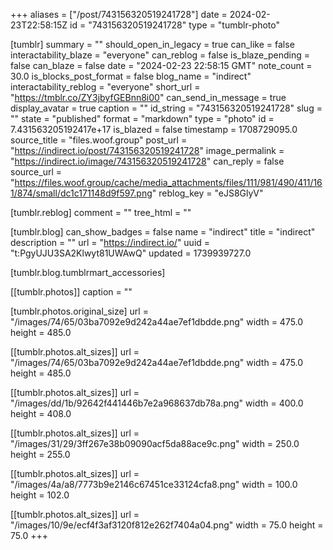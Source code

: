 +++
aliases = ["/post/743156320519241728"]
date = 2024-02-23T22:58:15Z
id = "743156320519241728"
type = "tumblr-photo"

[tumblr]
summary = ""
should_open_in_legacy = true
can_like = false
interactability_blaze = "everyone"
can_reblog = false
is_blaze_pending = false
can_blaze = false
date = "2024-02-23 22:58:15 GMT"
note_count = 30.0
is_blocks_post_format = false
blog_name = "indirect"
interactability_reblog = "everyone"
short_url = "https://tmblr.co/ZY3jbyfGEBnn8i00"
can_send_in_message = true
display_avatar = true
caption = ""
id_string = "743156320519241728"
slug = ""
state = "published"
format = "markdown"
type = "photo"
id = 7.431563205192417e+17
is_blazed = false
timestamp = 1708729095.0
source_title = "files.woof.group"
post_url = "https://indirect.io/post/743156320519241728"
image_permalink = "https://indirect.io/image/743156320519241728"
can_reply = false
source_url = "https://files.woof.group/cache/media_attachments/files/111/981/490/411/161/874/small/dc1c171148d9f597.png"
reblog_key = "eJS8GlyV"

[tumblr.reblog]
comment = ""
tree_html = ""

[tumblr.blog]
can_show_badges = false
name = "indirect"
title = "indirect"
description = ""
url = "https://indirect.io/"
uuid = "t:PgyUJU3SA2Klwyt81UWAwQ"
updated = 1739939727.0

[tumblr.blog.tumblrmart_accessories]

[[tumblr.photos]]
caption = ""

[tumblr.photos.original_size]
url = "/images/74/65/03ba7092e9d242a44ae7ef1dbdde.png"
width = 475.0
height = 485.0

[[tumblr.photos.alt_sizes]]
url = "/images/74/65/03ba7092e9d242a44ae7ef1dbdde.png"
width = 475.0
height = 485.0

[[tumblr.photos.alt_sizes]]
url = "/images/dd/1b/92642f441446b7e2a968637db78a.png"
width = 400.0
height = 408.0

[[tumblr.photos.alt_sizes]]
url = "/images/31/29/3ff267e38b09090acf5da88ace9c.png"
width = 250.0
height = 255.0

[[tumblr.photos.alt_sizes]]
url = "/images/4a/a8/7773b9e2146c67451ce33124cfa8.png"
width = 100.0
height = 102.0

[[tumblr.photos.alt_sizes]]
url = "/images/10/9e/ecf4f3af3120f812e262f7404a04.png"
width = 75.0
height = 75.0
+++
